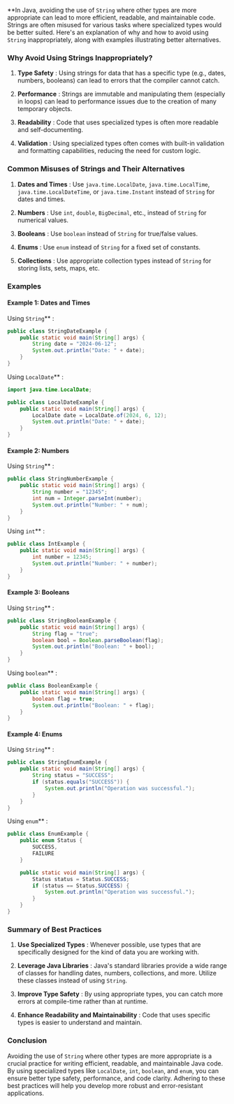 \*\*In Java, avoiding the use of `String` where other types are more appropriate can lead to more efficient, readable, and maintainable code. Strings are often misused for various tasks where specialized types would be better suited. Here's an explanation of why and how to avoid using `String` inappropriately, along with examples illustrating better alternatives.

### Why Avoid Using Strings Inappropriately?

1. **Type Safety** : Using strings for data that has a specific type (e.g., dates, numbers, booleans) can lead to errors that the compiler cannot catch.

2. **Performance** : Strings are immutable and manipulating them (especially in loops) can lead to performance issues due to the creation of many temporary objects.

3. **Readability** : Code that uses specialized types is often more readable and self-documenting.

4. **Validation** : Using specialized types often comes with built-in validation and formatting capabilities, reducing the need for custom logic.

### Common Misuses of Strings and Their Alternatives

1. **Dates and Times** : Use `java.time.LocalDate`, `java.time.LocalTime`, `java.time.LocalDateTime`, or `java.time.Instant` instead of `String` for dates and times.

2. **Numbers** : Use `int`, `double`, `BigDecimal`, etc., instead of `String` for numerical values.

3. **Booleans** : Use `boolean` instead of `String` for true/false values.

4. **Enums** : Use `enum` instead of `String` for a fixed set of constants.

5. **Collections** : Use appropriate collection types instead of `String` for storing lists, sets, maps, etc.

### Examples

#### Example 1: Dates and Times

Using `String`\*\* :

```java
public class StringDateExample {
    public static void main(String[] args) {
        String date = "2024-06-12";
        System.out.println("Date: " + date);
    }
}
```

Using `LocalDate`\*\* :

```java
import java.time.LocalDate;

public class LocalDateExample {
    public static void main(String[] args) {
        LocalDate date = LocalDate.of(2024, 6, 12);
        System.out.println("Date: " + date);
    }
}
```

#### Example 2: Numbers

Using `String`\*\* :

```java
public class StringNumberExample {
    public static void main(String[] args) {
        String number = "12345";
        int num = Integer.parseInt(number);
        System.out.println("Number: " + num);
    }
}
```

Using `int`\*\* :

```java
public class IntExample {
    public static void main(String[] args) {
        int number = 12345;
        System.out.println("Number: " + number);
    }
}
```

#### Example 3: Booleans

Using `String`\*\* :

```java
public class StringBooleanExample {
    public static void main(String[] args) {
        String flag = "true";
        boolean bool = Boolean.parseBoolean(flag);
        System.out.println("Boolean: " + bool);
    }
}
```

Using `boolean`\*\* :

```java
public class BooleanExample {
    public static void main(String[] args) {
        boolean flag = true;
        System.out.println("Boolean: " + flag);
    }
}
```

#### Example 4: Enums

Using `String`\*\* :

```java
public class StringEnumExample {
    public static void main(String[] args) {
        String status = "SUCCESS";
        if (status.equals("SUCCESS")) {
            System.out.println("Operation was successful.");
        }
    }
}
```

Using `enum`\*\* :

```java
public class EnumExample {
    public enum Status {
        SUCCESS,
        FAILURE
    }

    public static void main(String[] args) {
        Status status = Status.SUCCESS;
        if (status == Status.SUCCESS) {
            System.out.println("Operation was successful.");
        }
    }
}
```

### Summary of Best Practices

1. **Use Specialized Types** : Whenever possible, use types that are specifically designed for the kind of data you are working with.

2. **Leverage Java Libraries** : Java's standard libraries provide a wide range of classes for handling dates, numbers, collections, and more. Utilize these classes instead of using `String`.

3. **Improve Type Safety** : By using appropriate types, you can catch more errors at compile-time rather than at runtime.

4. **Enhance Readability and Maintainability** : Code that uses specific types is easier to understand and maintain.

### Conclusion

Avoiding the use of `String` where other types are more appropriate is a crucial practice for writing efficient, readable, and maintainable Java code. By using specialized types like `LocalDate`, `int`, `boolean`, and `enum`, you can ensure better type safety, performance, and code clarity. Adhering to these best practices will help you develop more robust and error-resistant applications.
